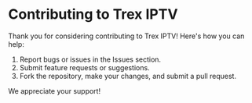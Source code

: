 # Contributing to Trex IPTV

Thank you for considering contributing to Trex IPTV! Here's how you can help:
1. Report bugs or issues in the Issues section.
2. Submit feature requests or suggestions.
3. Fork the repository, make your changes, and submit a pull request.

We appreciate your support!
